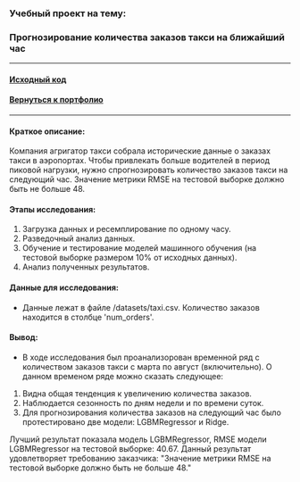### Учебный проект на тему:
### Прогнозирование количества заказов такси на ближайший час

---

#### [Исходный код](https://github.com/nightcarpenter/TaxiTimeSeries/blob/main/time_series.ipynb)

#### [Вернуться к портфолио](https://github.com/nightcarpenter)

---

#### Краткое описание:

Компания агригатор такси собрала исторические данные о заказах такси в аэропортах. Чтобы привлекать больше водителей в период пиковой нагрузки, нужно спрогнозировать количество заказов такси на следующий час.
Значение метрики RMSE на тестовой выборке должно быть не больше 48.

#### Этапы исследования:

1. Загрузка данных и ресемплирование по одному часу.
2. Разведочный анализ данных.
3. Обучение и тестирование моделей машинного обучения (на тестовой выборке размером 10% от исходных данных).
4. Анализ полученных результатов.

#### Данные для исследования:

- Данные лежат в файле /datasets/taxi.csv. Количество заказов находится в столбце 'num_orders'.

#### Вывод:

- В ходе исследования был проанализорован временной ряд с количеством заказов такси с марта по август (включительно). О данном временом ряде можно сказать следующее:

1. Видна общая тенденция к увеличению количества заказов.
2. Наблюдается сезонность по дням недели и по времени суток.
3. Для прогнозирования количества заказов на следующий час было протестировано две модели: LGBMRegressor и Ridge.

Лучший результат показала модель LGBMRegressor, RMSE модели LGBMRegressor на тестовой выборке: 40.67. Данный результат удовлетворяет требованию заказчика: "Значение метрики RMSE на тестовой выборке должно быть не больше 48."
